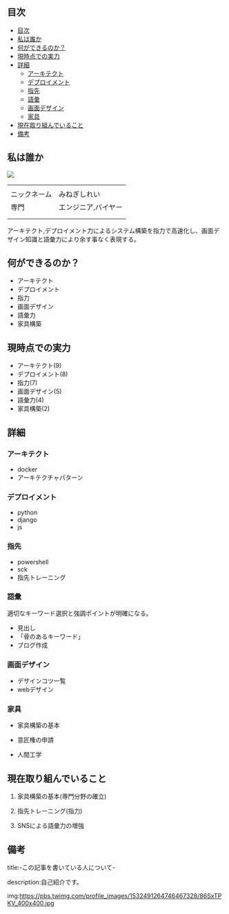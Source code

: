 

## 目次

- [目次](#目次)
- [私は誰か](#私は誰か)
- [何ができるのか？](#何ができるのか)
- [現時点での実力](#現時点での実力)
- [詳細](#詳細)
  - [アーキテクト](#アーキテクト)
  - [デプロイメント](#デプロイメント)
  - [指先](#指先)
  - [語彙](#語彙)
  - [画面デザイン](#画面デザイン)
  - [家具](#家具)
- [現在取り組んでいること](#現在取り組んでいること)
- [備考](#備考)

## 私は誰か

<img src="https://pbs.twimg.com/profile_images/1532491264746467328/86SxTPKV_400x400.jpg">


<table>
    </tr>
        <tr>
        <td>
        </td>
        <td>
        </td>
    </tr>
    <tr>
        <td>ニックネーム
        </td>
        <td>みねぎしれい
        </td>
    </tr>
        <tr>
        <td>専門
        </td>
        <td>エンジニア,バイヤー
        </td>
    </tr>
        <tr>
        <td>
        </td>
        <td>
        </td>
    </tr>
        </tr>
        <tr>
        <td>
        </td>
        <td>
        </td>
    </tr>
</table>



アーキテクト,デプロイメント力によるシステム構築を指力で高速化し、画面デザイン知識と語彙力により余す事なく表現する。




## 何ができるのか？

- アーキテクト
- デプロイメント
- 指力
- 画面デザイン
- 語彙力
- 家具構築

## 現時点での実力

- アーキテクト(9)
- デプロイメント(8)
- 指力(7)
- 画面デザイン(5)
- 語彙力(4)
- 家具構築(2)

## 詳細


### アーキテクト

- docker
- アーキテクチャパターン


### デプロイメント

- python
- django
- js


### 指先

- powershell
- sck
- 指先トレーニング


### 語彙

適切なキーワード選択と強調ポイントが明確になる。

- 見出し
- 「骨のあるキーワード」
- ブログ作成


### 画面デザイン

- デザインコツ一覧
- webデザイン


### 家具

- 家具構築の基本

- 意匠権の申請

- 人間工学


## 現在取り組んでいること

1. 家具構築の基本(専門分野の確立)

2. 指先トレーニング(指力)

3. SNSによる語彙力の増強



## 備考

title:-この記事を書いている人について-

description:自己紹介です。

img:https://pbs.twimg.com/profile_images/1532491264746467328/86SxTPKV_400x400.jpg




